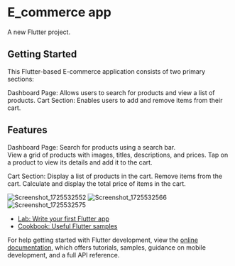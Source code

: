 # E_commerce app

A new Flutter project.

## Getting Started

This Flutter-based E-commerce application consists of two primary sections:

Dashboard Page: Allows users to search for products and view a list of products.
Cart Section: Enables users to add and remove items from their cart.

## Features
Dashboard Page:
Search for products using a search bar.<br/>
View a grid of products with images, titles, descriptions, and prices.
Tap on a product to view its details and add it to the cart.

Cart Section:
Display a list of products in the cart.
Remove items from the cart.
Calculate and display the total price of items in the cart.

![Screenshot_1725532552](https://github.com/user-attachments/assets/e6a9656c-bfed-4b8c-bdf1-a7cc8c3d82e8)
![Screenshot_1725532566](https://github.com/user-attachments/assets/406063cb-7d06-4de6-b8e4-21549fd39277)
![Screenshot_1725532575](https://github.com/user-attachments/assets/1d05f39e-6dae-4350-8d81-79c67e4c4b03)



- [Lab: Write your first Flutter app](https://docs.flutter.dev/get-started/codelab)
- [Cookbook: Useful Flutter samples](https://docs.flutter.dev/cookbook)

For help getting started with Flutter development, view the
[online documentation](https://docs.flutter.dev/), which offers tutorials,
samples, guidance on mobile development, and a full API reference.
